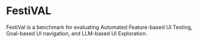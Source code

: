 # FestiVAL

FestiVal is a benchmark for evaluating Automated Feature-based UI Testing, Goal-based UI navigation, and LLM-based UI Exploration.